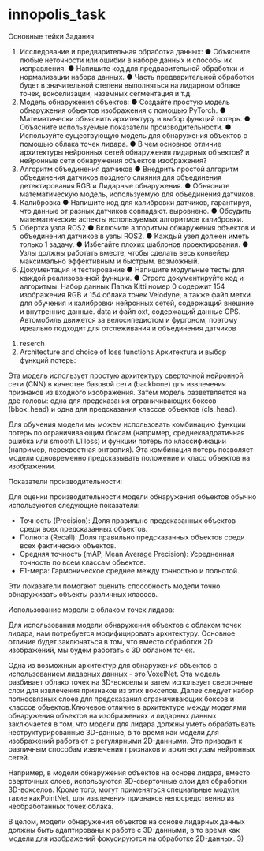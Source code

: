 # innopolis_task
Основные тейки 
Задания
1. Исследование и предварительная обработка данных:
● Объясните любые неточности или ошибки в наборе данных и способы их исправления.
● Напишите код для предварительной обработки и нормализации набора данных.
● Часть предварительной обработки будет в значительной степени выполняться на лидарном облаке точек, вокселизации, наземных
сегментация и т.д.
2. Модель обнаружения объектов:
● Создайте простую модель обнаружения объектов изображения с помощью PyTorch.
● Математически объяснить архитектуру и выбор функций потерь.
● Объясните используемые показатели производительности.
● Используйте существующую модель для обнаружения объектов с помощью облака точек лидара.
● В чем основное отличие архитектуры нейронных сетей обнаружения лидарных объектов?
и нейронные сети обнаружения объектов изображения?
3. Алгоритм объединения датчиков
● Внедрить простой алгоритм объединения датчиков позднего слияния для объединения детектирования RGB и
Лидарные обнаружения.
● Объясните математическую модель, используемую для объединения датчиков.
4. Калибровка
● Напишите код для калибровки датчиков, гарантируя, что данные от разных датчиков совпадают.
выровнено.
● Обсудить математические аспекты используемых алгоритмов калибровки.
5. Обертка узла ROS2
● Включите алгоритмы обнаружения объектов и объединения датчиков в узлы ROS2.
● Каждый узел должен иметь только 1 задачу.
● Избегайте плохих шаблонов проектирования.
● Узлы должны работать вместе, чтобы сделать весь конвейер максимально эффективным и быстрым.
возможный.
6. Документация и тестирование
● Напишите модульные тесты для каждой реализованной функции.
● Строго документируйте код и алгоритмы.
Набор данных
Папка Kitti номер 0 содержит 154 изображения RGB и 154 облака точек Velodyne, а также
файл метки для обучения и калибровки нейронных сетей, содержащий внешние и внутренние данные.
data и файл oxt, содержащий данные GPS. Автомобиль движется за велосипедистом и фургоном, поэтому
идеально подходит для отслеживания и объединения датчиков
1) reserch
2) Architecture and choice of loss functions
Архитектura и выбор функций потерь:

Эта модель использует простую архитектуру сверточной нейронной сети (CNN) в качестве базовой сети (backbone) для извлечения признаков из входного изображения. Затем модель разветвляется на две головы: одна для предсказания ограничивающих боксов (bbox_head) и одна для предсказания классов объектов (cls_head).

Для обучения модели мы можем использовать комбинацию функции потерь по ограничивающим боксам (например, среднеквадратичная ошибка или smooth L1 loss) и функции потерь по классификации (например, перекрестная энтропия). Эта комбинация потерь позволяет модели одновременно предсказывать положение и класс объектов на изображении.

Показатели производительности:

Для оценки производительности модели обнаружения объектов обычно используются следующие показатели:

- Точность (Precision): Доля правильно предсказанных объектов среди всех предсказанных объектов.
- Полнота (Recall): Доля правильно предсказанных объектов среди всех фактических объектов.
- Средняя точность (mAP, Mean Average Precision): Усредненная точность по всем классам объектов.
- F1-мера: Гармоническое среднее между точностью и полнотой.

Эти показатели помогают оценить способность модели точно обнаруживать объекты различных классов.

Использование модели с облаком точек лидара:

Для использования модели обнаружения объектов с облаком точек лидара, нам потребуется модифицировать архитектуру. Основное отличие будет заключаться в том, что вместо обработки 2D изображений, мы будем работать с 3D облаком точек.

Одна из возможных архитектур для обнаружения объектов с использованием лидарных данных - это VoxelNet. Эта модель разбивает облако точек на 3D-вокселы и затем использует сверточные слои для извлечения признаков из этих вокселов. Далее следует набор полносвязных слоев для предсказания ограничивающих боксов и классов объектов.Ключевое отличие в архитектуре между моделями обнаружения объектов на изображениях и лидарных данных заключается в том, что модели для лидара должны уметь обрабатывать неструктурированные 3D-данные, в то время как модели для изображений работают с регулярными 2D-данными. Это приводит к различным способам извлечения признаков и архитектурам нейронных сетей.

Например, в модели обнаружения объектов на основе лидара, вместо сверточных слоев, используются 3D-сверточные слои для обработки 3D-вокселов. Кроме того, могут применяться специальные модули, такие какPointNet, для извлечения признаков непосредственно из необработанных точек облака.

В целом, модели обнаружения объектов на основе лидарных данных должны быть адаптированы к работе с 3D-данными, в то время как модели для изображений фокусируются на обработке 2D-данных.
3)
